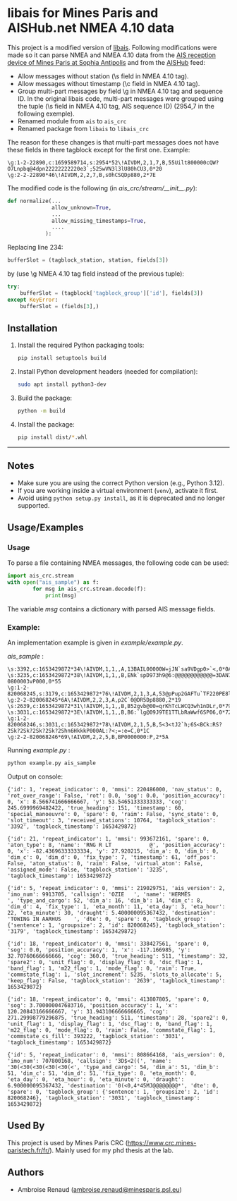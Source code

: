# libais for Mines Paris and AISHub.net NMEA 4.10 data

This project is a modified version of [libais](https://github.com/schwehr/libais).
Following modifications were made so it can parse NMEA and NMEA 4.10 data from the [AIS reception device of Mines Paris at Sophia Antipolis](https://www.aishub.net/stations/2954) and from the [AISHub](https://www.aishub.net) feed:

* Allow messages without station (\s field in NMEA 4.10 tag).
* Allow messages without timestamp (\c field in NMEA 4.10 tag).
* Group multi-part messages by field \g in NMEA 4.10 tag and sequence ID.
In the original libais code, multi-part messages were grouped using the tuple (\s field in NMEA 4.10 tag, AIS sequence ID) (2954,7 in the following exemple).
* Renamed module from `ais` to `ais_crc`
* Renamed package from `libais` to `libais_crc`

The reason for these changes is that multi-part messages does not have these fields in there tagblock except for the first one. Example:
```
\g:1-2-22890,c:1659589714,s:2954*52\!AIVDM,2,1,7,B,55Uilt800000cQW?O7Lnpbq@4dpn22222222220e3`;525wVN3l3lU80hCU3,0*20
\g:2-2-22890*46\!AIVDM,2,2,7,B,s0hCSQDp880,2*7E
```
The modified code is the following (in _ais_crc/stream/\_\_init\_\_.py_):

```python
def normalize(...
              allow_unknown=True,
              ...
              allow_missing_timestamps=True,
              ....
            ):
```
Replacing line 234:
```python
bufferSlot = (tagblock_station, station, fields[3])
```
by (use \g NMEA 4.10 tag field instead of the previous tuple):
```python
try:
    bufferSlot = (tagblock['tagblock_group']['id'], fields[3])
except KeyError:
    bufferSlot = (fields[3],)
```


## Installation

1. Install the required Python packaging tools:
    ```bash
    pip install setuptools build
    ```

2. Install Python development headers (needed for compilation):
    ```bash
    sudo apt install python3-dev
    ```

3. Build the package:
    ```bash
    python -m build
    ```

4. Install the package:
    ```bash
    pip install dist/*.whl
    ```

---

## Notes
- Make sure you are using the correct Python version (e.g., Python 3.12).
- If you are working inside a virtual environment (`venv`), activate it first.
- Avoid using `python setup.py install`, as it is deprecated and no longer supported.


## Usage/Examples

### Usage
To parse a file containing NMEA messages, the following code can be used:
```python
import ais_crc.stream
with open("ais_sample") as f:
    	for msg in ais_crc.stream.decode(f):
            print(msg)
```
The variable _msg_ contains a dictionary with parsed AIS message fields.



### Example:
An implementation example is given in _example/example.py_.

_ais_sample_ :
```
\s:3392,c:1653429872*34\!AIVDM,1,1,,A,13BAIL00000W=jJN`sa9VDgp0>`<,0*0A
\s:3235,c:1653429872*38\!AIVDM,1,1,,B,ENk`spD973h9@6:@@@@@@@@@@@@=3DAN7w?0800003vP000,0*55
\g:1-2-820068245,s:3179,c:1653429872*76\!AIVDM,2,1,3,A,53@pPup2GAFTu`TF220PE8lE>22222222222220l20>846inN=U3mjCQ,0*31
\g:2-2-820068245*6A\!AIVDM,2,2,3,A,p2C`0@DR5Dp8880,2*19
\s:2639,c:1653429872*31\!AIVDM,1,1,,B,B52gvb@00=qrKhTcLWCQ3wh1nDLr,0*79
\s:3031,c:1653429872*3E\!AIVDM,1,1,,B,B6:`lg@09J9TE1TTLbRaWwf6SP06,0*72
\g:1-2-820068246,s:3031,c:1653429872*78\!AIVDM,2,1,5,B,5<3<tJ2`h;6S<BCk:RS?2Sk?2Sk?2Sk?2Sk?2Shn6HkkkP000AL:?<;=:e=C,0*1C
\g:2-2-820068246*69\!AIVDM,2,2,5,B,BP0000000:P,2*5A

```

Running _example.py_ :
```bash
python example.py ais_sample
```

Output on console:

```
{'id': 1, 'repeat_indicator': 0, 'mmsi': 220486000, 'nav_status': 0, 'rot_over_range': False, 'rot': 0.0, 'sog': 0.0, 'position_accuracy': 0, 'x': 8.566741666666667, 'y': 53.54651333333333, 'cog': 245.6999969482422, 'true_heading': 151, 'timestamp': 60, 'special_manoeuvre': 0, 'spare': 0, 'raim': False, 'sync_state': 0, 'slot_timeout': 3, 'received_stations': 10764, 'tagblock_station': '3392', 'tagblock_timestamp': 1653429872}

{'id': 21, 'repeat_indicator': 1, 'mmsi': 993672161, 'spare': 0, 'aton_type': 8, 'name': 'RNG R LT            @', 'position_accuracy': 0, 'x': -82.43696333333334, 'y': 27.920215, 'dim_a': 0, 'dim_b': 0, 'dim_c': 0, 'dim_d': 0, 'fix_type': 7, 'timestamp': 61, 'off_pos': False, 'aton_status': 0, 'raim': False, 'virtual_aton': False, 'assigned_mode': False, 'tagblock_station': '3235', 'tagblock_timestamp': 1653429872}

{'id': 5, 'repeat_indicator': 0, 'mmsi': 219029751, 'ais_version': 2, 'imo_num': 9913705, 'callsign': 'OZIE   ', 'name': 'HERMES              ', 'type_and_cargo': 52, 'dim_a': 16, 'dim_b': 14, 'dim_c': 8, 'dim_d': 4, 'fix_type': 1, 'eta_month': 11, 'eta_day': 3, 'eta_hour': 22, 'eta_minute': 30, 'draught': 5.400000095367432, 'destination': 'TOWING IN AARHUS    ', 'dte': 0, 'spare': 0, 'tagblock_group': {'sentence': 1, 'groupsize': 2, 'id': 820068245}, 'tagblock_station': '3179', 'tagblock_timestamp': 1653429872}

{'id': 18, 'repeat_indicator': 0, 'mmsi': 338427561, 'spare': 0, 'sog': 0.0, 'position_accuracy': 1, 'x': -117.166985, 'y': 32.70760666666666, 'cog': 360.0, 'true_heading': 511, 'timestamp': 32, 'spare2': 0, 'unit_flag': 0, 'display_flag': 0, 'dsc_flag': 1, 'band_flag': 1, 'm22_flag': 1, 'mode_flag': 0, 'raim': True, 'commstate_flag': 1, 'slot_increment': 5235, 'slots_to_allocate': 5, 'keep_flag': False, 'tagblock_station': '2639', 'tagblock_timestamp': 1653429872}

{'id': 18, 'repeat_indicator': 0, 'mmsi': 413807805, 'spare': 0, 'sog': 3.700000047683716, 'position_accuracy': 1, 'x': 120.20843166666667, 'y': 31.943106666666665, 'cog': 271.29998779296875, 'true_heading': 511, 'timestamp': 28, 'spare2': 0, 'unit_flag': 1, 'display_flag': 1, 'dsc_flag': 0, 'band_flag': 1, 'm22_flag': 0, 'mode_flag': 0, 'raim': False, 'commstate_flag': 1, 'commstate_cs_fill': 393222, 'tagblock_station': '3031', 'tagblock_timestamp': 1653429872}

{'id': 5, 'repeat_indicator': 0, 'mmsi': 808664168, 'ais_version': 0, 'imo_num': 707800168, 'callsign': '3D$<2((', 'name': '30(<30(<30(<30(<30(<', 'type_and_cargo': 54, 'dim_a': 51, 'dim_b': 51, 'dim_c': 51, 'dim_d': 51, 'fix_type': 8, 'eta_month': 0, 'eta_day': 0, 'eta_hour': 0, 'eta_minute': 0, 'draught': 6.900000095367432, 'destination': '0(<0,4*45MJ@@@@@@@@*', 'dte': 0, 'spare': 0, 'tagblock_group': {'sentence': 1, 'groupsize': 2, 'id': 820068246}, 'tagblock_station': '3031', 'tagblock_timestamp': 1653429872}
```
## Used By
This project is used by Mines Paris CRC (https://www.crc.mines-paristech.fr/fr/). Mainly used for my phd thesis at the lab.
## Authors
* Ambroise Renaud (ambroise.renaud@minesparis.psl.eu)
